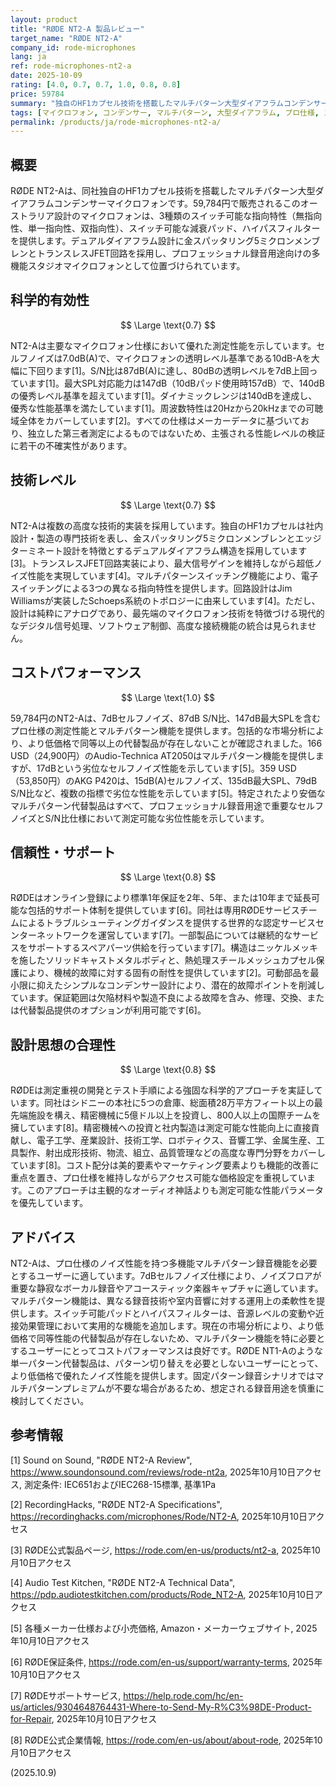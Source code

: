 ```yaml
---
layout: product
title: "RØDE NT2-A 製品レビュー"
target_name: "RØDE NT2-A"
company_id: rode-microphones
lang: ja
ref: rode-microphones-nt2-a
date: 2025-10-09
rating: [4.0, 0.7, 0.7, 1.0, 0.8, 0.8]
price: 59784
summary: "独自のHF1カプセル技術を搭載したマルチパターン大型ダイアフラムコンデンサーマイクロフォン。7dBのセルフノイズとスイッチ機能により、プロ仕様の性能を提供します。"
tags: [マイクロフォン, コンデンサー, マルチパターン, 大型ダイアフラム, プロ仕様, スタジオ, RØDE]
permalink: /products/ja/rode-microphones-nt2-a/
---
```


## 概要

RØDE NT2-Aは、同社独自のHF1カプセル技術を搭載したマルチパターン大型ダイアフラムコンデンサーマイクロフォンです。59,784円で販売されるこのオーストラリア設計のマイクロフォンは、3種類のスイッチ可能な指向特性（無指向性、単一指向性、双指向性）、スイッチ可能な減衰パッド、ハイパスフィルターを提供します。デュアルダイアフラム設計に金スパッタリング5ミクロンメンブレンとトランスレスJFET回路を採用し、プロフェッショナル録音用途向けの多機能スタジオマイクロフォンとして位置づけられています。

## 科学的有効性

$$ \Large \text{0.7} $$

NT2-Aは主要なマイクロフォン仕様において優れた測定性能を示しています。セルフノイズは7.0dB(A)で、マイクロフォンの透明レベル基準である10dB-Aを大幅に下回ります[1]。S/N比は87dB(A)に達し、80dBの透明レベルを7dB上回っています[1]。最大SPL対応能力は147dB（10dBパッド使用時157dB）で、140dBの優秀レベル基準を超えています[1]。ダイナミックレンジは140dBを達成し、優秀な性能基準を満たしています[1]。周波数特性は20Hzから20kHzまでの可聴域全体をカバーしています[2]。すべての仕様はメーカーデータに基づいており、独立した第三者測定によるものではないため、主張される性能レベルの検証に若干の不確実性があります。

## 技術レベル

$$ \Large \text{0.7} $$

NT2-Aは複数の高度な技術的実装を採用しています。独自のHF1カプセルは社内設計・製造の専門技術を表し、金スパッタリング5ミクロンメンブレンとエッジターミネート設計を特徴とするデュアルダイアフラム構造を採用しています[3]。トランスレスJFET回路実装により、最大信号ゲインを維持しながら超低ノイズ性能を実現しています[4]。マルチパターンスイッチング機能により、電子スイッチングによる3つの異なる指向特性を提供します。回路設計はJim Williamsが実装したSchoeps系統のトポロジーに由来しています[4]。ただし、設計は純粋にアナログであり、最先端のマイクロフォン技術を特徴づける現代的なデジタル信号処理、ソフトウェア制御、高度な接続機能の統合は見られません。

## コストパフォーマンス

$$ \Large \text{1.0} $$

59,784円のNT2-Aは、7dBセルフノイズ、87dB S/N比、147dB最大SPLを含むプロ仕様の測定性能とマルチパターン機能を提供します。包括的な市場分析により、より低価格で同等以上の代替製品が存在しないことが確認されました。166 USD（24,900円）のAudio-Technica AT2050はマルチパターン機能を提供しますが、17dBという劣位なセルフノイズ性能を示しています[5]。359 USD（53,850円）のAKG P420は、15dB(A)セルフノイズ、135dB最大SPL、79dB S/N比など、複数の指標で劣位な性能を示しています[5]。特定されたより安価なマルチパターン代替製品はすべて、プロフェッショナル録音用途で重要なセルフノイズとS/N比仕様において測定可能な劣位性能を示しています。

## 信頼性・サポート

$$ \Large \text{0.8} $$

RØDEはオンライン登録により標準1年保証を2年、5年、または10年まで延長可能な包括的サポート体制を提供しています[6]。同社は専用RØDEサービスチームによるトラブルシューティングガイダンスを提供する世界的な認定サービスセンターネットワークを運営しています[7]。一部製品については継続的なサービスをサポートするスペアパーツ供給を行っています[7]。構造はニッケルメッキを施したソリッドキャストメタルボディと、熱処理スチールメッシュカプセル保護により、機械的故障に対する固有の耐性を提供しています[2]。可動部品を最小限に抑えたシンプルなコンデンサー設計により、潜在的故障ポイントを削減しています。保証範囲は欠陥材料や製造不良による故障を含み、修理、交換、または代替製品提供のオプションが利用可能です[6]。

## 設計思想の合理性

$$ \Large \text{0.8} $$

RØDEは測定重視の開発とテスト手順による強固な科学的アプローチを実証しています。同社はシドニーの本社に5つの倉庫、総面積28万平方フィート以上の最先端施設を構え、精密機械に5億ドル以上を投資し、800人以上の国際チームを擁しています[8]。精密機械への投資と社内製造は測定可能な性能向上に直接貢献し、電子工学、産業設計、技術工学、ロボティクス、音響工学、金属生産、工具製作、射出成形技術、物流、組立、品質管理などの高度な専門分野をカバーしています[8]。コスト配分は美的要素やマーケティング要素よりも機能的改善に重点を置き、プロ仕様を維持しながらアクセス可能な価格設定を重視しています。このアプローチは主観的なオーディオ神話よりも測定可能な性能パラメータを優先しています。

## アドバイス

NT2-Aは、プロ仕様のノイズ性能を持つ多機能マルチパターン録音機能を必要とするユーザーに適しています。7dBセルフノイズ仕様により、ノイズフロアが重要な静寂なボーカル録音やアコースティック楽器キャプチャに適しています。マルチパターン機能は、異なる録音技術や室内音響に対する運用上の柔軟性を提供します。スイッチ可能パッドとハイパスフィルターは、音源レベルの変動や近接効果管理において実用的な機能を追加します。現在の市場分析により、より低価格で同等性能の代替製品が存在しないため、マルチパターン機能を特に必要とするユーザーにとってコストパフォーマンスは良好です。RØDE NT1-Aのような単一パターン代替製品は、パターン切り替えを必要としないユーザーにとって、より低価格で優れたノイズ性能を提供します。固定パターン録音シナリオではマルチパターンプレミアムが不要な場合があるため、想定される録音用途を慎重に検討してください。

## 参考情報

[1] Sound on Sound, "RØDE NT2-A Review", https://www.soundonsound.com/reviews/rode-nt2a, 2025年10月10日アクセス, 測定条件: IEC651およびIEC268-15標準, 基準1Pa

[2] RecordingHacks, "RØDE NT2-A Specifications", https://recordinghacks.com/microphones/Rode/NT2-A, 2025年10月10日アクセス

[3] RØDE公式製品ページ, https://rode.com/en-us/products/nt2-a, 2025年10月10日アクセス

[4] Audio Test Kitchen, "RØDE NT2-A Technical Data", https://pdp.audiotestkitchen.com/products/Rode_NT2-A, 2025年10月10日アクセス

[5] 各種メーカー仕様および小売価格, Amazon・メーカーウェブサイト, 2025年10月10日アクセス

[6] RØDE保証条件, https://rode.com/en-us/support/warranty-terms, 2025年10月10日アクセス

[7] RØDEサポートサービス, https://help.rode.com/hc/en-us/articles/9304648764431-Where-to-Send-My-R%C3%98DE-Product-for-Repair, 2025年10月10日アクセス

[8] RØDE公式企業情報, https://rode.com/en-us/about/about-rode, 2025年10月10日アクセス

(2025.10.9)